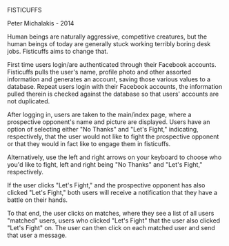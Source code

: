 FISTICUFFS


Peter Michalakis - 2014



Human beings are naturally aggressive, competitive creatures, but the human beings of today are generally stuck working terribly boring desk jobs. Fisticuffs aims to change that.


First time users login/are authenticated through their Facebook accounts. Fisticuffs pulls the user's name, profile photo and other assorted information and generates an account, saving those various values to a database. Repeat users login with their Facebook accounts, the information pulled therein is checked against the database so that users' accounts are not duplicated. 

After logging in, users are taken to the main/index page, where a prospective opponent's name and picture are displayed. Users have an option of selecting either "No Thanks" and "Let's Fight," indicating, respectively, that the user would not like to fight the prospective opponent or that they would in fact like to engage them in fisticuffs. 

Alternatively, use the left and right arrows on your keyboard to choose who you'd like to fight, left and right being "No Thanks" and "Let's Fight," respectively.

If the user clicks "Let's Fight," and the prospective opponent has also clicked "Let's Fight," both users will receive a notification that they have a battle on their hands.

To that end, the user clicks on matches, where they see a list of all users "matched" users, users who clicked "Let's Fight" that the user also clicked "Let's Fight" on. The user can then click on each matched user and send that user a message.

